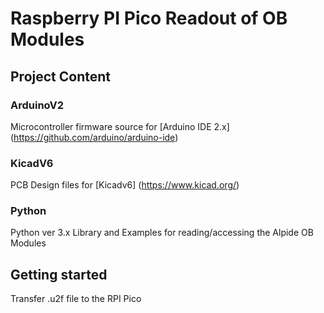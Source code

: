 # Raspberry PI Pico Readout of OB Modules

## Project Content 
### ArduinoV2
Microcontroller firmware source for [Arduino IDE 2.x] (https://github.com/arduino/arduino-ide)
### KicadV6
PCB Design files for [Kicadv6] (https://www.kicad.org/) 

### Python
Python ver 3.x Library and Examples for reading/accessing the Alpide OB Modules

## Getting started
Transfer .u2f file to the RPI Pico
